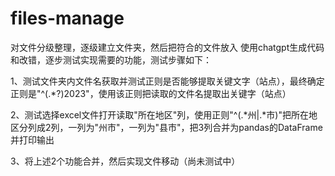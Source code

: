 # files-manage
对文件分级整理，逐级建立文件夹，然后把符合的文件放入
使用chatgpt生成代码和改错，逐步测试实现需要的功能，测试步骤如下：

1、测试文件夹内文件名获取并测试正则是否能够提取关键文字（站点），最终确定正则是"^(.*?)2023"，使用该正则把读取的文件名提取出关键字（站点）

2、测试选择excel文件打开读取"所在地区"列，使用正则"^(.*州|.*市)"把所在地区分列成2列，一列为"州市"，一列为"县市"，把3列合并为pandas的DataFrame并打印输出

3、将上述2个功能合并，然后实现文件移动（尚未测试中）
